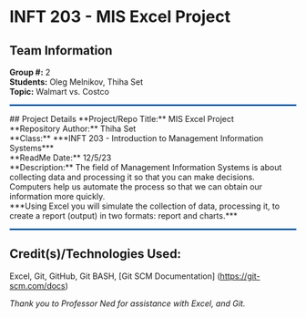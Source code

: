 # INFT 203 - MIS Excel Project

## Team Information
**Group #:** 2 <br/>
**Students:** Oleg Melnikov, Thiha Set <br/>
**Topic:** Walmart vs. Costco

<hr style="border: 1px solid #1c85e8"/>
## Project Details
**Project/Repo Title:** MIS Excel Project <br />
**Repository Author:** Thiha Set <br />
**Class:** ***INFT 203 - Introduction to Management Information Systems*** <br/>
**ReadMe Date:** 12/5/23 <br/>
**Description:** The field of Management Information Systems is about collecting data and processing it so that you can make decisions. Computers help us automate the process so that we can obtain our information more quickly. 

<br/>
***Using Excel you will simulate the collection of data, processing it, to create a report (output) in two formats: report and charts.***

<hr style="border: 1px solid #1c85e8"/>

## Credit\(s\)/Technologies Used:
Excel, Git, GitHub, Git BASH, [Git SCM Documentation] (https://git-scm.com/docs)

*Thank you to Professor Ned for assistance with Excel, and Git.*

